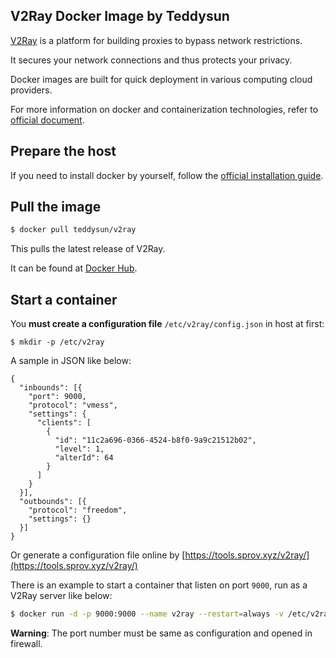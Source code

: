 ## V2Ray Docker Image by Teddysun

[V2Ray][1] is a platform for building proxies to bypass network restrictions.

It secures your network connections and thus protects your privacy.

Docker images are built for quick deployment in various computing cloud providers.

For more information on docker and containerization technologies, refer to [official document][2].

## Prepare the host

If you need to install docker by yourself, follow the [official installation guide][3].

## Pull the image

```bash
$ docker pull teddysun/v2ray
```

This pulls the latest release of V2Ray.

It can be found at [Docker Hub][4].

## Start a container

You **must create a configuration file**  `/etc/v2ray/config.json` in host at first:

```
$ mkdir -p /etc/v2ray
```

A sample in JSON like below:

```
{
  "inbounds": [{
    "port": 9000,
    "protocol": "vmess",
    "settings": {
      "clients": [
        {
          "id": "11c2a696-0366-4524-b8f0-9a9c21512b02",
          "level": 1,
          "alterId": 64
        }
      ]
    }
  }],
  "outbounds": [{
    "protocol": "freedom",
    "settings": {}
  }]
}
```

Or generate a configuration file online by [https://tools.sprov.xyz/v2ray/](https://tools.sprov.xyz/v2ray/)

There is an example to start a container that listen on port `9000`, run as a V2Ray server like below:

```bash
$ docker run -d -p 9000:9000 --name v2ray --restart=always -v /etc/v2ray:/etc/v2ray teddysun/v2ray
```

**Warning**: The port number must be same as configuration and opened in firewall.

[1]: https://github.com/v2ray/v2ray-core
[2]: https://docs.docker.com/
[3]: https://docs.docker.com/install/
[4]: https://hub.docker.com/r/teddysun/v2ray/